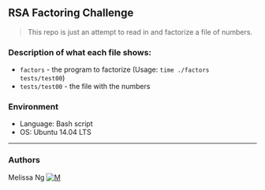 ## RSA Factoring Challenge
> This repo is just an attempt to read in and factorize a file of numbers.

### Description of what each file shows:
* ```factors``` - the program to factorize (Usage: ```time ./factors tests/test00```)
* ```tests/test00``` - the file with the numbers

### Environment
* Language: Bash script
* OS: Ubuntu 14.04 LTS
---
### Authors
Melissa Ng [![M](https://upload.wikimedia.org/wikipedia/fr/thumb/c/c8/Twitter_Bird.svg/30px-Twitter_Bird.svg.png)](https://twitter.com/MelissaNg__)
